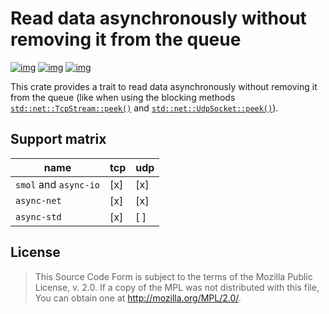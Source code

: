 # Read data asynchronously without removing it from the queue

[![img](https://img.shields.io/crates/l/async-peek.svg)](https://github.com/r3v2d0g/async-peek/blob/main/LICENSE.txt) [![img](https://img.shields.io/crates/v/async-peek.svg)](https://crates.io/crates/async-peek) [![img](https://docs.rs/async-peek/badge.svg)](https://docs.rs/async-peek)

This crate provides a trait to read data asynchronously without removing it from the queue (like when using the blocking methods [`std::net::TcpStream::peek()`](https://doc.rust-lang.org/std/net/struct.TcpStream.html#method.peek) and [`std::net::UdpSocket::peek()`](https://doc.rust-lang.org/std/net/struct.UdpSocket.html#method.peek)).


## Support matrix

| name                  | tcp | udp |
|--------------------- |--- |--- |
| `smol` and `async-io` | [x] | [x] |
| `async-net`           | [x] | [x] |
| `async-std`           | [x] | [ ] |


## License

> This Source Code Form is subject to the terms of the Mozilla Public License, v. 2.0. If a copy of the MPL was not distributed with this file, You can obtain one at <http://mozilla.org/MPL/2.0/>.
